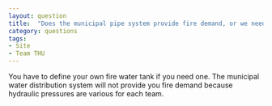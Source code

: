 ```yaml
---
layout: question
title:  "Does the municipal pipe system provide fire demand, or we need to equip our own fire water tank?"
category: questions
tags:
- Site
- Team THU
---
```


You have to define your own fire water tank if you need one. The municipal water distribution system will not provide you fire demand because hydraulic pressures are various for each team.